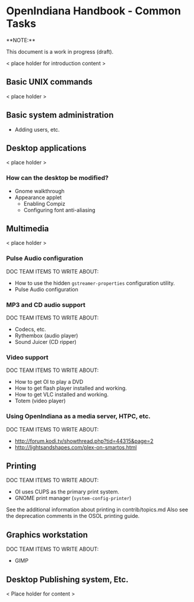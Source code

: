 <!--

The contents of this Documentation are subject to the Public Documentation License Version 1.01
 (the "License"); you may only use this Documentation if you comply with the terms of this License.
A copy of the License is available at http://illumos.org/license/PDL.


The Original Documentation is _________________.

The Initial Writer of the Original Documentation is ___________ Copyright (C)_________[Insert year(s)].
All Rights Reserved. (Initial Writer contact(s):________________[Insert hyperlink/alias]).

Contributor(s): ______________________________________.

Portions created by ______ are Copyright (C)_________[Insert year(s)].
All Rights Reserved. (Contributor contact(s):________________[Insert hyperlink/alias]).

-->

# OpenIndiana Handbook - Common Tasks

<!-- NOTE: --> <i class="fa fa-info-circle fa-lg" aria-hidden="true"></i> **NOTE:**
<div class="well">

This document is a work in progress (draft).

</div>

< place holder for introduction content >


## Basic UNIX commands

< place holder >


## Basic system administration

* Adding users, etc.


## Desktop applications

< place holder >

### How can the desktop be modified?

* Gnome walkthrough
* Appearance applet
    * Enabling Compiz
    * Configuring font anti-aliasing


## Multimedia

< place holder >


### Pulse Audio configuration

DOC TEAM ITEMS TO WRITE ABOUT:

* How to use the hidden `gstreamer-properties` configuration utility.
* Pulse Audio configuration


### MP3 and CD audio support

DOC TEAM ITEMS TO WRITE ABOUT:

* Codecs, etc.
* Rythembox (audio player)
* Sound Juicer (CD ripper)


### Video support

DOC TEAM ITEMS TO WRITE ABOUT:

* How to get OI to play a DVD
* How to get flash player installed and working.
* How to get VLC installed and working.
* Totem (video player)


### Using OpenIndiana as a media server, HTPC, etc.

DOC TEAM ITEMS TO WRITE ABOUT:

* <http://forum.kodi.tv/showthread.php?tid=44315&page=2>
* <http://lightsandshapes.com/plex-on-smartos.html>


## Printing

DOC TEAM ITEMS TO WRITE ABOUT:

* OI uses CUPS as the primary print system.
* GNOME print manager (`system-config-printer`)

See the additional information about printing in contrib/topics.md
Also see the deprecation comments in the OSOL printing guide.


## Graphics workstation

DOC TEAM ITEMS TO WRITE ABOUT:

* GIMP


## Desktop Publishing system, Etc.

< Place holder for content >
